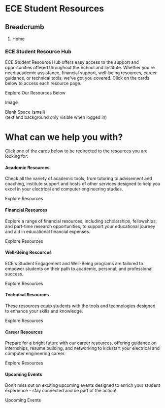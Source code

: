 #  ECE Student Resources

## Breadcrumb

  1. Home

### ECE Student Resource Hub

ECE Student Resource Hub offers easy access to the support and opportunities
offered throughout the School and Institute. Whether you're need academic
assistance, financial support, well-being resources, career guidance, or
technical tools, we've got you covered. Click on the cards below to access
each resource page.

Explore Our Resources Below

Image

Blank Space (small)  
(text and background only visible when logged in)

# What can we help you with?

Click one of the cards below to be redirected to the resources you are looking
for:

####  Academic Resources

Check all the variety of academic tools, from tutoring to advisement and
coaching, institute support and hosts of other services designed to help you
excel in your electrical and computer engineering studies.

Explore Resources

####  Financial Resources

Explore a range of financial resources, including scholarships, fellowships,
and part-time research opportunities, to support your educational journey and
aid in educational financial expenses.

Explore Resources

####  Well-Being Resources

ECE's Student Engagement and Well-Being programs are tailored to empower
students on their path to academic, personal, and professional success.

Explore Resources

####  Technical Resources

These resources equip students with the tools and technologies designed to
enhance your skills and knowledge.

Explore Resources

####  Career Resources

Prepare for a bright future with our career resources, offering guidance on
internships, resume building, and networking to kickstart your electrical and
computer engineering career.

Explore Resources

####  Upcoming Events

Don't miss out on exciting upcoming events designed to enrich your student
experience – stay connected and be part of the action!

Upcoming Events

